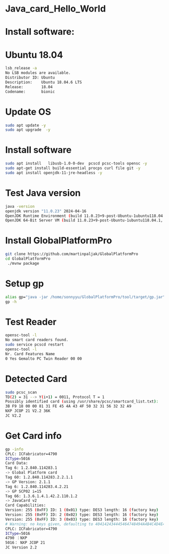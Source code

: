 # Java_card_Hello_World

# Install software:
# Ubuntu 18.04
```bash
lsb_release -a
No LSB modules are available.
Distributor ID: Ubuntu
Description:    Ubuntu 18.04.6 LTS
Release:        18.04
Codename:       bionic
```
#  Update OS
```bash
sudo apt update -y
sudo apt upgrade  -y
```
#  Install software 
```bash
sudo apt install   libusb-1.0-0-dev  pcscd pcsc-tools opensc -y
sudo apt-get install build-essential procps curl file git -y
sudo apt install openjdk-11-jre-headless -y
```
# Test Java version
```bash
java -version
openjdk version "11.0.23" 2024-04-16
OpenJDK Runtime Environment (build 11.0.23+9-post-Ubuntu-1ubuntu118.04.1)
OpenJDK 64-Bit Server VM (build 11.0.23+9-post-Ubuntu-1ubuntu118.04.1, mixed mode, sharing)
```
# Install GlobalPlatformPro
```bash
git clone https://github.com/martinpaljak/GlobalPlatformPro
cd GlobalPlatformPro
 ./mvnw package
 ```
# Setup gp
```bash
alias gp="java -jar /home/sonnyyu/GlobalPlatformPro/tool/target/gp.jar"
gp -h
 ```
# Test Reader
```bash
opensc-tool -l
No smart card readers found.
sudo service pcscd restart
opensc-tool -l
Nr. Card Features Name
0 Yes Gemalto PC Twin Reader 00 00
 ```
# Detected Card
```bash
sudo pcsc_scan
TD(2) = 31 --> Y(i+1) = 0011, Protocol T = 1
Possibly identified card (using /usr/share/pcsc/smartcard_list.txt):
3B F9 18 00 00 81 31 FE 45 4A 43 4F 50 32 31 56 32 32 A9
NXP JCOP 21 V2.2 36K
JC V2.2
 ```
# Get Card info
```bash
gp -info
CPLC: ICFabricator=4790
ICType=5016
Card Data:
Tag 6: 1.2.840.114283.1
-> Global Platform card
Tag 60: 1.2.840.114283.2.2.1.1
-> GP Version: 2.1.1
Tag 6: 1.2.840.114283.4.2.21
-> GP SCP02 i=15
Tag 66: 1.3.6.1.4.1.42.2.110.1.2
-> JavaCard v2
Card Capabilities:
Version: 255 (0xFF) ID: 1 (0x01) type: DES3 length: 16 (factory key)
Version: 255 (0xFF) ID: 2 (0x02) type: DES3 length: 16 (factory key)
Version: 255 (0xFF) ID: 3 (0x03) type: DES3 length: 16 (factory key)
# Warning: no keys given, defaulting to 404142434445464748494A4B4C4D4E4F
CPLC: ICFabricator=4790
ICType=5016
4790 ：NXP
5016： NXP JCOP 21
JC Version 2.2
 ```


